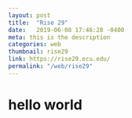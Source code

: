 ```yaml
---
layout: post
title:  "Rise 29"
date:   2019-06-08 17:46:28 -0400
meta: this is the description
categories: web
thumbnail: rise29
link: https://rise29.ecu.edu/
permalink: "/web/rise29"
---
```

# hello world
